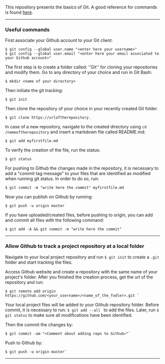 This repository presents the basics of Git. A good reference for commands is found [here](https://www.youtube.com/watch?v=HVsySz-h9r4). 

-----

### Useful commands 

First associate your Github account to your Git client: 
```shell
$ git config --global user.name "<enter here your username>"
$ git config --global user.email "<enter here your email associated to your Github account>"
```

The first step is to create a folder called: ''Git'' for cloning your repositories and modify them. Go to any directory of your choice and run in Git Bash: 
```shell
$ mkdir <name of your directory>
```

Then initiate the git tracking:
```shell
$ git init
```
Then clone the repository of your choice in your recently created Git folder.
```shell
$ git clone https://urloftherepository.
```

In case of a new repository, navigate to the created directory using `cd /nameoftherepository` and insert a markdown file called README.md:
```shell
$ git add myfirstfile.md
```

To verify the creation of the file, run the status:
```shell
$ git status
```
For pushing to Github the changes made in the repository, it is necessary to add a "commit tag message" to your files that are identified as modified when running git status. In order to do so, run:
```shell
$ git commit -m "write here the commit" myfirstfile.md
```

Now you can publish on Github by running:
```shell
$ git push -u origin master
```

If you have uploaded/created files, before pushing to origin, you can add and commit all files with the following command:
```shell
$ git add -A && git commit -m "write here the commit"
```

-----

### Allow Github to track a project repository at a local folder

Navigate to your local project repository and run `$ git init` to create a `.git` folder and start tracking the files. 

Access Github website and create a repository with the same name of your project's folder. After you finished the creation process, get the url of the repository and run:
```shell
$ git remote add origin https://github.com/<your_username>/<name_of_the_fodler>.git `
```

Your local project files will be added to your Github repository folder. Before commit, it is necessary to run: `$ git add --all
` to add the files. Later, run `$ git status` to make sure all modifications have been identified.

Then the commit the changes by: 
```shell
$ git commit -am "<Comment about adding repo to Github>"`
```

Push to Github by: 
```shell
$ git push -u origin master`
```

-----



